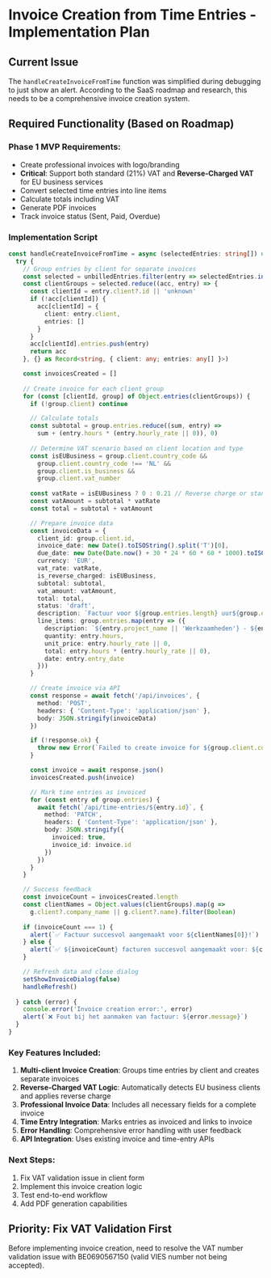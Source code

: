 # Invoice Creation from Time Entries - Implementation Plan

## Current Issue
The `handleCreateInvoiceFromTime` function was simplified during debugging to just show an alert. According to the SaaS roadmap and research, this needs to be a comprehensive invoice creation system.

## Required Functionality (Based on Roadmap)

### Phase 1 MVP Requirements:
- Create professional invoices with logo/branding
- **Critical**: Support both standard (21%) VAT and **Reverse-Charged VAT** for EU business services
- Convert selected time entries into line items
- Calculate totals including VAT
- Generate PDF invoices
- Track invoice status (Sent, Paid, Overdue)

### Implementation Script

```typescript
const handleCreateInvoiceFromTime = async (selectedEntries: string[]) => {
  try {
    // Group entries by client for separate invoices
    const selected = unbilledEntries.filter(entry => selectedEntries.includes(entry.id))
    const clientGroups = selected.reduce((acc, entry) => {
      const clientId = entry.client?.id || 'unknown'
      if (!acc[clientId]) {
        acc[clientId] = {
          client: entry.client,
          entries: []
        }
      }
      acc[clientId].entries.push(entry)
      return acc
    }, {} as Record<string, { client: any; entries: any[] }>)

    const invoicesCreated = []
    
    // Create invoice for each client group
    for (const [clientId, group] of Object.entries(clientGroups)) {
      if (!group.client) continue

      // Calculate totals
      const subtotal = group.entries.reduce((sum, entry) => 
        sum + (entry.hours * (entry.hourly_rate || 0)), 0)
      
      // Determine VAT scenario based on client location and type
      const isEUBusiness = group.client.country_code && 
        group.client.country_code !== 'NL' && 
        group.client.is_business && 
        group.client.vat_number
      
      const vatRate = isEUBusiness ? 0 : 0.21 // Reverse charge or standard VAT
      const vatAmount = subtotal * vatRate
      const total = subtotal + vatAmount

      // Prepare invoice data
      const invoiceData = {
        client_id: group.client.id,
        invoice_date: new Date().toISOString().split('T')[0],
        due_date: new Date(Date.now() + 30 * 24 * 60 * 60 * 1000).toISOString().split('T')[0], // 30 days
        currency: 'EUR',
        vat_rate: vatRate,
        is_reverse_charged: isEUBusiness,
        subtotal: subtotal,
        vat_amount: vatAmount,
        total: total,
        status: 'draft',
        description: `Factuur voor ${group.entries.length} uur${group.entries.length > 1 ? 'en' : ''} werkzaamheden`,
        line_items: group.entries.map(entry => ({
          description: `${entry.project_name || 'Werkzaamheden'} - ${entry.description}`,
          quantity: entry.hours,
          unit_price: entry.hourly_rate || 0,
          total: entry.hours * (entry.hourly_rate || 0),
          date: entry.entry_date
        }))
      }

      // Create invoice via API
      const response = await fetch('/api/invoices', {
        method: 'POST',
        headers: { 'Content-Type': 'application/json' },
        body: JSON.stringify(invoiceData)
      })

      if (!response.ok) {
        throw new Error(`Failed to create invoice for ${group.client.company_name || group.client.name}`)
      }

      const invoice = await response.json()
      invoicesCreated.push(invoice)

      // Mark time entries as invoiced
      for (const entry of group.entries) {
        await fetch(`/api/time-entries/${entry.id}`, {
          method: 'PATCH',
          headers: { 'Content-Type': 'application/json' },
          body: JSON.stringify({ 
            invoiced: true, 
            invoice_id: invoice.id 
          })
        })
      }
    }

    // Success feedback
    const invoiceCount = invoicesCreated.length
    const clientNames = Object.values(clientGroups).map(g => 
      g.client?.company_name || g.client?.name).filter(Boolean)
    
    if (invoiceCount === 1) {
      alert(`✅ Factuur succesvol aangemaakt voor ${clientNames[0]}!`)
    } else {
      alert(`✅ ${invoiceCount} facturen succesvol aangemaakt voor: ${clientNames.join(', ')}`)
    }

    // Refresh data and close dialog
    setShowInvoiceDialog(false)
    handleRefresh()
    
  } catch (error) {
    console.error('Invoice creation error:', error)
    alert(`❌ Fout bij het aanmaken van factuur: ${error.message}`)
  }
}
```

### Key Features Included:

1. **Multi-client Invoice Creation**: Groups time entries by client and creates separate invoices
2. **Reverse-Charged VAT Logic**: Automatically detects EU business clients and applies reverse charge
3. **Professional Invoice Data**: Includes all necessary fields for a complete invoice
4. **Time Entry Integration**: Marks entries as invoiced and links to invoice
5. **Error Handling**: Comprehensive error handling with user feedback
6. **API Integration**: Uses existing invoice and time-entry APIs

### Next Steps:
1. Fix VAT validation issue in client form
2. Implement this invoice creation logic
3. Test end-to-end workflow
4. Add PDF generation capabilities

## Priority: Fix VAT Validation First
Before implementing invoice creation, need to resolve the VAT number validation issue with BE0690567150 (valid VIES number not being accepted).